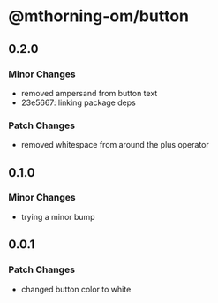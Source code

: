 # @mthorning-om/button

## 0.2.0

### Minor Changes

- removed ampersand from button text
- 23e5667: linking package deps

### Patch Changes

- removed whitespace from around the plus operator

## 0.1.0

### Minor Changes

- trying a minor bump

## 0.0.1

### Patch Changes

- changed button color to white
